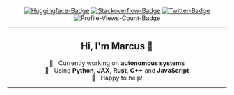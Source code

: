 <div align="center">
<p><a href="https://huggingface.co/Marcus2112"><img src="https://img.shields.io/badge/%F0%9F%A4%97-Marcus2112-grey" alt="Huggingface-Badge"></a> <a href="https://stackoverflow.com/users/11304860/mk2112"><img src="https://img.shields.io/badge/-MK2112-grey?logo=stackoverflow&amp;logoColor=white" alt="Stackoverflow-Badge"></a> <a href="https://twitter.com/marcus_or_so"><img src="https://img.shields.io/badge/-Marcus%5For_so-grey?logo=x" alt="Twitter-Badge"></a> <img src="https://komarev.com/ghpvc/?username=MK2112&amp;color=grey" alt="Profile-Views-Count-Badge"></p>
<hr>
  <h2>Hi, I'm Marcus 👋</h2>
  <p align="center">
    🔭 &nbsp; Currently working on <b>autonomous systems</b><br/>
    🌱 &nbsp; Using <b>Python</b>, <b>JAX</b>, <b>Rust</b>, <b>C++</b> and <b>JavaScript</b><br/>
    💬 &nbsp; Happy to help!
  </p>
<hr>
  <!--[![GitHub-Stats-Card-Dark](https://github-readme-stats.vercel.app/api?username=MK2112&show_icons=true&hide_border=true&include_all_commits=true&card_width=599&hide_title=true&text_color=FFF&icon_color=3B7EBF&hide=contribs&hide=reviews,prs_merged,prs_merged_percentage&theme=transparent#gh-dark-mode-only)](https://github.com/MK2112/MK2112#gh-dark-mode-only) [![GitHub-Lang-Card-Dark](https://github-readme-stats.vercel.app/api/top-langs/?username=MK2112&layout=compact&hide_border=true&card_width=599&hide_title=true&text_color=FFF&icon_color=3B7EBF&hide=contribs&hide=reviews,prs_merged,prs_merged_percentage&theme=transparent#gh-dark-mode-only)](https://github.com/MK2112/MK2112#gh-dark-mode-only)-->
  <!--[![GitHub-Stats-Card-Light](https://github-readme-stats.vercel.app/api?username=MK2112&show_icons=true&hide_border=true&include_all_commits=true&card_width=599&hide_title=true&text_color=474A4E&icon_color=3B7EBF&hide=contribs&hide=reviews,prs_merged,prs_merged_percentage&theme=transparent#gh-light-mode-only)](https://github.com/MK2112/MK2112#gh-light-mode-only) [![GitHub-Lang-Card-Light](https://github-readme-stats.vercel.app/api/top-langs/?username=MK2112&layout=compact&hide_border=true&card_width=599&hide_title=true&text_color=474A4E&icon_color=3B7EBF&hide=contribs&hide=reviews,prs_merged,prs_merged_percentage&theme=transparent#gh-light-mode-only)](https://github.com/MK2112/MK2112#gh-light-mode-only)-->
  </div>